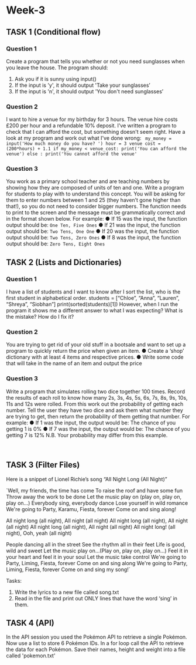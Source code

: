 # Week-3

## TASK 1 (Conditional flow)

### Question 1
Create a program that tells you whether or not you need sunglasses when you leave the house.
The program should:
1. Ask you if it is sunny using input()
2. If the input is 'y', it should output 'Take your sunglasses’
3. If the input is 'n', it should output 'You don't need sunglasses’
 
### Question 2
I want to hire a venue for my birthday for 3 hours. The venue hire costs £200 per hour and a refundable 10% deposit. I've written a program to check that I can afford the cost, but something doesn't seem right. 
Have a look at my program and work out what I've done wrong:
` my_money = input('How much money do you have? ')
hour = 3
venue cost = (200*hours) + 1.1
if my_money < venue_cost:
  print('You can afford the venue')
else :
  print('You cannot afford the venue'`

### Question 3
You work as a primary school teacher and are teaching numbers by showing how they are composed of units of ten and one. Write a program for students to play with to understand this concept. You will be asking for them to enter numbers between 1 and 25 (they haven’t gone higher than that!), so you do not need to consider bigger numbers. The function needs to print to the screen and the message must be grammatically correct and in the format shown below.
For example:
●	If 15 was the input, the function output should be:
`One Ten, Five Ones`
●	If 21 was the input, the function output should be:
`Two Tens, One One`
●	If 20 was the input, the function output should be:
`Two Tens, Zero Ones`
●	If 8 was the input, the function output should be:
`Zero Tens, Eight Ones`


## TASK 2 (Lists and Dictionaries)

### Question 1
I have a list of students and I want to know after I sort the list, who is the first student in alphabetical order.
students = [“Chloe”, “Anna”, “Lauren”, “Shreya”, “Siobhan”]
print(sorted(students)[1])
However, when I run the program it shows me a different answer to what I was expecting? What is the mistake? How do I fix it?
### Question 2
You are trying to get rid of your old stuff in a bootsale and want to set up a program to quickly return the price when given an item. 
●	Create a ‘shop’ dictionary with at least 4 items and respective prices. 
●	Write some code that will take in the name of an item and output the price

### Question 3
Write a program that simulates rolling two dice together 100 times. Record the results of each roll to know how many 2s, 3s, 4s, 5s, 6s, 7s, 8s, 9s, 10s, 11s and 12s were rolled. From this work out the probability of getting each number.
Tell the user they have two dice and ask them what number they are trying to get, then return the probability of them getting that number.
For example:
●	If 1 was the input, the output would be:
The chance of you getting 1 is 0%
●	If 7 was the input, the output would be:
The chance of you getting 7 is 12%
N.B.
Your probability may differ from this example.


 
## TASK 3 (Filter Files)
Here is a snippet of Lionel Richie’s song “All Night Long (All Night)”

`Well, my friends, the time has come
To raise the roof and have some fun
Throw away the work to be done
Let the music play on (play on, play on, play on...) 
Everybody sing, everybody dance
Lose yourself in wild romance
We're going to Party, Karamu, Fiesta, forever
Come on and sing along! 

All night long (all night), All night (all night) 
All night long (all night), All night (all night) 
All night long (all night), All night (all night) 
All night long! (all night), Ooh, yeah (all night) 

People dancing all in the street 
See the rhythm all in their feet 
Life is good, wild and sweet 
Let the music play on...(Play on, play on, play on...) 
Feel it in your heart and feel it in your soul 
Let the music take control 
We're going to Party, Liming, Fiesta, forever 
Come on and sing along 
We're going to Party, Liming, Fiesta, forever
Come on and sing my song!`

Tasks:
1.	Write the lyrics to a new file called song.txt
2.	Read in the file and print out ONLY lines that have the word ‘sing’ in them. 

## TASK 4 (API)
In the API session you used the Pokémon API to retrieve a single Pokémon.
Now use a list to store 6 Pokémon IDs. In a for loop call the API to retrieve the data for each Pokémon. Save their names, height and weight into a file called 'pokemon.txt'
 
